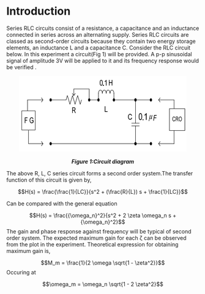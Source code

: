 # Introduction

Series RLC circuits consist of a resistance, a capacitance and an inductance connected in series across an alternating supply. Series RLC circuits are classed as second-order circuits because they contain two energy storage elements, an inductance L and a capacitance C. Consider the RLC circuit below. In this experiment a circuit(Fig 1) will be provided. A p-p sinusoidal signal of amplitude 3V will be applied to it and its frequency response would be verified .
<div align="center">
<img src="images/Mainckt.png" /> <br>
 
***Figure 1:Circuit diagram***
</div>
The above R, L, C series circuit forms a second order system.The transfer function of this circuit is given by,
  <!--<div align="center">
<img src="images/hpf.png" />-->

$$H(s) = \frac{\frac{1}{LC}}{s^2 + (\frac{R}{L}) s + \frac{1}{LC}}$$

Can be compared with the general equation

$$H(s) = \frac{{\omega_n}^2}{s^2 + 2 \zeta \omega_n s + {\omega_n}^2}$$
The gain and phase response against frequency will be typical of second order system. The expected maximum gain for each &zeta; can be observed from the plot in the experiment. Theoretical expression for obtaining maximum gain is,

$$M_m = \frac{1}{2 \omega \sqrt{1 - \zeta^2}}$$
Occuring at

$$\omega_m = \omega_n \sqrt{1 - 2 \zeta^2}$$

<!--<div align="center">
<img src="images/mgf.png" />-->


</div>
<script id="MathJax-script" async src="https://cdn.jsdelivr.net/npm/mathjax@3/es5/tex-mml-chtml.js"></script>
